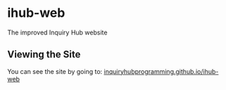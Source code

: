 # ihub-web
The improved Inquiry Hub website

## Viewing the Site

You can see the site by going to: [inquiryhubprogramming.github.io/ihub-web](https://inquiryhubprogramming.github.io/ihub-web)
